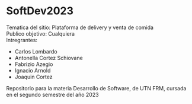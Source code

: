# SoftDev2023
Tematica del sitio: Plataforma de delivery y venta de comida\
Publico objetivo: Cualquiera\
Intregrantes:
 - Carlos Lombardo
 - Antonella Cortez Schiovane
 - Fabrizio Azegio
 - Ignacio Arnold
 - Joaquin Cortez

Repositorio para la materia Desarrollo de Software, de UTN FRM, cursada en el segundo semestre del año 2023
